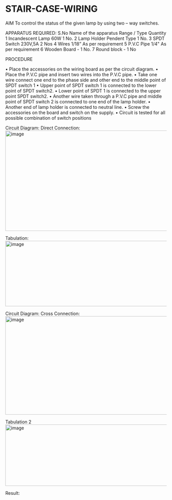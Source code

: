 # STAIR-CASE-WIRING

AIM
To control the status of the given lamp by using two – way switches.


APPARATUS REQUIRED:
S.No Name of the apparatus Range / Type Quantity
1 Incandescent Lamp 60W 1 No.
2 Lamp Holder Pendent Type 1 No.
3 SPDT Switch 230V,5A 2 Nos
4 Wires 1/18” As per requirement
5 P.V.C Pipe 1/4" As per requirement
6 Wooden Board - 1 No.
7 Round block - 1 No

PROCEDURE

• Place the accessories on the wiring board as per the circuit diagram.
• Place the P.V.C pipe and insert two wires into the P.V.C pipe.
• Take one wire connect one end to the phase side and other end to the middle
point of SPDT switch 1
• Upper point of SPDT switch 1 is connected to the lower point of SPDT
switch2.
• Lower point of SPDT 1 is connected to the upper point SPDT switch2.
• Another wire taken through a P.V.C pipe and middle point of SPDT switch 2
is connected to one end of the lamp holder.
• Another end of lamp holder is connected to neutral line.
• Screw the accessories on the board and switch on the supply.
• Circuit is tested for all possible combination of switch positions

Circuit Diagram:
Direct Connection:
<img width="619" height="314" alt="image" src="https://github.com/user-attachments/assets/adcbab25-2530-4251-99b8-3fd0829f298d" />

Tabulation:
<img width="659" height="205" alt="image" src="https://github.com/user-attachments/assets/b9a577d8-4f3f-45a7-b9dc-0056a2fe904c" />

Circuit Diagram:
Cross Connection:
<img width="617" height="308" alt="image" src="https://github.com/user-attachments/assets/cb78f403-981f-4287-ae31-999310d871dc" />

Tabulation 2
<img width="632" height="192" alt="image" src="https://github.com/user-attachments/assets/8e944ce6-90c1-4308-b06d-23fe8f9dfb36" />

Result: 


